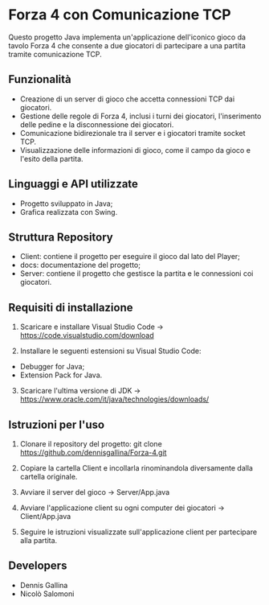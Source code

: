 # Forza 4 con Comunicazione TCP

Questo progetto Java implementa un'applicazione dell'iconico gioco da tavolo Forza 4 che consente a due giocatori di partecipare a una partita tramite comunicazione TCP.

## Funzionalità

- Creazione di un server di gioco che accetta connessioni TCP dai giocatori.
- Gestione delle regole di Forza 4, inclusi i turni dei giocatori, l'inserimento delle pedine e la disconnessione dei giocatori.
- Comunicazione bidirezionale tra il server e i giocatori tramite socket TCP.
- Visualizzazione delle informazioni di gioco, come il campo da gioco e l'esito della partita.

## Linguaggi e API utilizzate

- Progetto sviluppato in Java;
- Grafica realizzata con Swing.

## Struttura Repository

- Client: contiene il progetto per eseguire il gioco dal lato del Player;
- docs: documentazione del progetto;
- Server: contiene il progetto che gestisce la partita e le connessioni coi giocatori.

## Requisiti di installazione

1. Scaricare e installare Visual Studio Code -> https://code.visualstudio.com/download

2. Installare le seguenti estensioni su Visual Studio Code:
- Debugger for Java;
- Extension Pack for Java.

3. Scaricare l'ultima versione di JDK -> https://www.oracle.com/it/java/technologies/downloads/

## Istruzioni per l'uso

1. Clonare il repository del progetto: git clone https://github.com/dennisgallina/Forza-4.git

2. Copiare la cartella Client e incollarla rinominandola diversamente dalla cartella originale.

3. Avviare il server del gioco -> Server/App.java

4. Avviare l'applicazione client su ogni computer dei giocatori -> Client/App.java

5. Seguire le istruzioni visualizzate sull'applicazione client per partecipare alla partita.

## Developers

- Dennis Gallina
- Nicolò Salomoni
